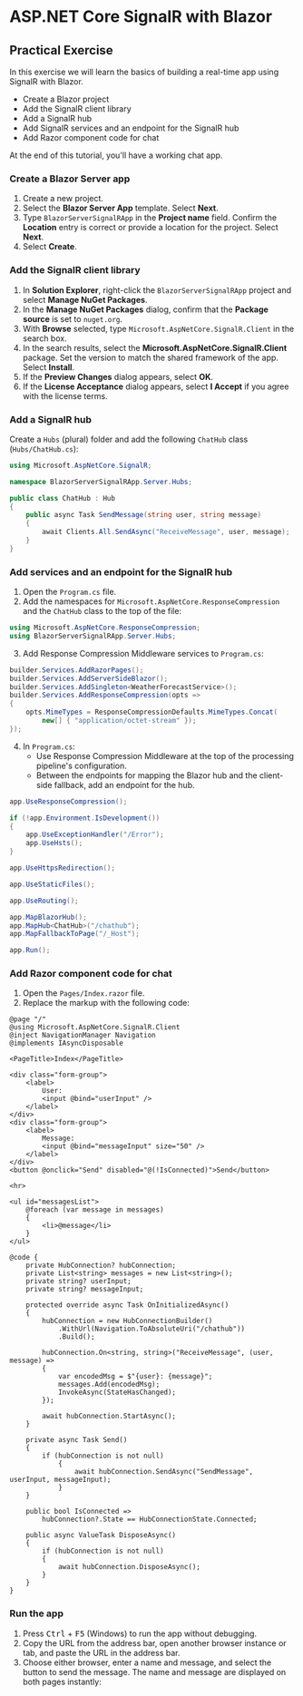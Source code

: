 # ASP.NET Core SignalR with Blazor

## Practical Exercise

In this exercise we will learn the basics of building a real-time app using SignalR with Blazor.

* Create a Blazor project
* Add the SignalR client library
* Add a SignalR hub
* Add SignalR services and an endpoint for the SignalR hub
* Add Razor component code for chat

At the end of this tutorial, you'll have a working chat app.

### Create a Blazor Server app

1. Create a new project.
1. Select the **Blazor Server App** template. Select **Next**.
2. Type `BlazorServerSignalRApp` in the **Project name** field. Confirm the **Location** entry is correct or provide a location for the project. Select **Next**.
3. Select **Create**.

### Add the SignalR client library

1. In **Solution Explorer**, right-click the `BlazorServerSignalRApp` project and select **Manage NuGet Packages**.
2. In the **Manage NuGet Packages** dialog, confirm that the **Package source** is set to `nuget.org`.
3. With **Browse** selected, type `Microsoft.AspNetCore.SignalR.Client` in the search box.
4. In the search results, select the **Microsoft.AspNetCore.SignalR.Client** package. Set the version to match the shared framework of the app. Select **Install**.
5. If the **Preview Changes** dialog appears, select **OK**.
6. If the **License Acceptance** dialog appears, select **I Accept** if you agree with the license terms.

### Add a SignalR hub

Create a `Hubs` (plural) folder and add the following `ChatHub` class (`Hubs/ChatHub.cs`):

```cs
using Microsoft.AspNetCore.SignalR;

namespace BlazorServerSignalRApp.Server.Hubs;

public class ChatHub : Hub
{
    public async Task SendMessage(string user, string message)
    {
        await Clients.All.SendAsync("ReceiveMessage", user, message);
    }
}
```
### Add services and an endpoint for the SignalR hub

1. Open the `Program.cs` file.
2. Add the namespaces for `Microsoft.AspNetCore.ResponseCompression` and the `ChatHub` class to the top of the file:

```cs
using Microsoft.AspNetCore.ResponseCompression;
using BlazorServerSignalRApp.Server.Hubs;
```
3. Add Response Compression Middleware services to `Program.cs`:

```cs
builder.Services.AddRazorPages();
builder.Services.AddServerSideBlazor();
builder.Services.AddSingleton<WeatherForecastService>();
builder.Services.AddResponseCompression(opts =>
{
    opts.MimeTypes = ResponseCompressionDefaults.MimeTypes.Concat(
        new[] { "application/octet-stream" });
});
```

4. In `Program.cs`:
   * Use Response Compression Middleware at the top of the processing pipeline's configuration.
   * Between the endpoints for mapping the Blazor hub and the client-side fallback, add an endpoint for the hub.

```cs
app.UseResponseCompression();

if (!app.Environment.IsDevelopment())
{
    app.UseExceptionHandler("/Error");
    app.UseHsts();
}

app.UseHttpsRedirection();

app.UseStaticFiles();

app.UseRouting();

app.MapBlazorHub();
app.MapHub<ChatHub>("/chathub");
app.MapFallbackToPage("/_Host");

app.Run();
```

### Add Razor component code for chat

1. Open the `Pages/Index.razor` file.
2. Replace the markup with the following code:

```HTML+RAZOR
@page "/"
@using Microsoft.AspNetCore.SignalR.Client
@inject NavigationManager Navigation
@implements IAsyncDisposable

<PageTitle>Index</PageTitle>

<div class="form-group">
    <label>
        User:
        <input @bind="userInput" />
    </label>
</div>
<div class="form-group">
    <label>
        Message:
        <input @bind="messageInput" size="50" />
    </label>
</div>
<button @onclick="Send" disabled="@(!IsConnected)">Send</button>

<hr>

<ul id="messagesList">
    @foreach (var message in messages)
    {
        <li>@message</li>
    }
</ul>

@code {
    private HubConnection? hubConnection;
    private List<string> messages = new List<string>();
    private string? userInput;
    private string? messageInput;

    protected override async Task OnInitializedAsync()
    {
        hubConnection = new HubConnectionBuilder()
            .WithUrl(Navigation.ToAbsoluteUri("/chathub"))
            .Build();

        hubConnection.On<string, string>("ReceiveMessage", (user, message) =>
        {
            var encodedMsg = $"{user}: {message}";
            messages.Add(encodedMsg);
            InvokeAsync(StateHasChanged);
        });

        await hubConnection.StartAsync();
    }

    private async Task Send()
    {
        if (hubConnection is not null)
            {
                await hubConnection.SendAsync("SendMessage", userInput, messageInput);
            }
    }

    public bool IsConnected =>
        hubConnection?.State == HubConnectionState.Connected;

    public async ValueTask DisposeAsync()
    {
        if (hubConnection is not null)
        {
            await hubConnection.DisposeAsync();
        }
    }
}
```

### Run the app

1. Press <kbd>Ctrl</kbd> + <kbd>F5</kbd> (Windows) to run the app without debugging.
2. Copy the URL from the address bar, open another browser instance or tab, and paste the URL in the address bar.
3. Choose either browser, enter a name and message, and select the button to send the message. The name and message are displayed on both pages instantly:
